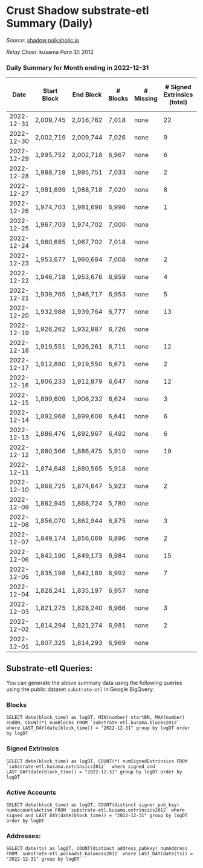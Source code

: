 # Crust Shadow substrate-etl Summary (Daily)

_Source_: [shadow.polkaholic.io](https://shadow.polkaholic.io)

*Relay Chain*: kusama
*Para ID*: 2012



### Daily Summary for Month ending in 2022-12-31


| Date | Start Block | End Block | # Blocks | # Missing | # Signed Extrinsics (total) | # Active Accounts | # Addresses with Balances | # Events | # Transfers | # XCM Transfers In | # XCM Transfers Out |
| ---- | ----------- | --------- | -------- | --------- | --------------------------- | ----------------- | ------------------------- | -------- | ----------- | ------------------ | ------------------- |
| 2022-12-31 | 2,009,745 | 2,016,762 | 7,018 | none  | 22 | 4 | 1,716 | 14,174 | 4 ($349.80) |   |   |
| 2022-12-30 | 2,002,719 | 2,009,744 | 7,026 | none  | 9 | 7 | 1,713 | 14,114 | 1 ($0.0035) | 1 ($4.72) |   |
| 2022-12-29 | 1,995,752 | 2,002,718 | 6,967 | none  | 6 | 2 | 1,712 | 13,984 | 6 ($225.82) | 2 ($40.64) | 2 ($109.54) |
| 2022-12-28 | 1,988,719 | 1,995,751 | 7,033 | none  | 2 | 2 | 1,711 | 14,084 | 2 ($120.45) |   | 1 ($53.33) |
| 2022-12-27 | 1,981,699 | 1,988,718 | 7,020 | none  | 8 | 5 | 1,710 | 14,098 | 2 ($196.14) | 3 ($252.10) |   |
| 2022-12-26 | 1,974,703 | 1,981,698 | 6,996 | none  | 1 | 1 | 1,708 | 14,005 | 1 ($7.72) | 1 ($0.59) | 1 ($7.72) |
| 2022-12-25 | 1,967,703 | 1,974,702 | 7,000 | none  |  |  | 1,708 | 14,005 |   | 1 ($4.51) |   |
| 2022-12-24 | 1,960,685 | 1,967,702 | 7,018 | none  |  |  | 1,708 | 14,041 |   | 1 ($0.88) |   |
| 2022-12-23 | 1,953,677 | 1,960,684 | 7,008 | none  | 2 | 2 | 1,708 | 14,032 | 2 ($111.91) |   | 1 ($55.95) |
| 2022-12-22 | 1,946,718 | 1,953,676 | 6,959 | none  | 4 | 3 |  | 13,948 | 3 ($379.63) | 1 ($268.25) | 1 ($55.69) |
| 2022-12-21 | 1,939,765 | 1,946,717 | 6,953 | none  | 5 | 3 |  | 13,953 | 5 ($234.00) | 2 ($5.35) | 3 ($119.09) |
| 2022-12-20 | 1,932,988 | 1,939,764 | 6,777 | none  | 13 | 3 | 1,707 | 13,668 | 13 ($680.12) | 5 ($276.36) | 1 ($53.13) |
| 2022-12-19 | 1,926,262 | 1,932,987 | 6,726 | none  |  |  | 1,706 | 13,453 |   |   |   |
| 2022-12-18 | 1,919,551 | 1,926,261 | 6,711 | none  | 12 | 8 | 1,706 | 13,502 | 2 ($113.21) | 2 ($75.53) |   |
| 2022-12-17 | 1,912,880 | 1,919,550 | 6,671 | none  | 2 | 2 | 1,706 | 13,369 | 2 ($107.43) | 2 ($59.39) |   |
| 2022-12-16 | 1,906,233 | 1,912,879 | 6,647 | none  | 12 | 3 | 1,706 | 13,398 | 12 ($178.11) | 5 ($110.10) | 3 ($53.65) |
| 2022-12-15 | 1,899,609 | 1,906,232 | 6,624 | none  | 3 | 1 | 1,706 | 13,269 | 1 ($1.89) |   |   |
| 2022-12-14 | 1,892,968 | 1,899,608 | 6,641 | none  | 6 | 2 | 1,705 | 13,329 | 6 ($80.31) |   |   |
| 2022-12-13 | 1,886,476 | 1,892,967 | 6,492 | none  | 6 | 2 | 1,705 | 13,027 | 6 ($336.05) |   | 3 ($168.03) |
| 2022-12-12 | 1,880,566 | 1,886,475 | 5,910 | none  | 19 | 5 | 1,705 | 12,355 | 218 ($3,603.34) |   |   |
| 2022-12-11 | 1,874,648 | 1,880,565 | 5,918 | none  |  |  | 1,703 | 11,838 |   |   |   |
| 2022-12-10 | 1,868,725 | 1,874,647 | 5,923 | none  | 2 | 2 | 1,703 | 11,863 | 2 ($7.64) |   |   |
| 2022-12-09 | 1,862,945 | 1,868,724 | 5,780 | none  |  |  | 1,704 | 11,571 |   |   |   |
| 2022-12-08 | 1,856,070 | 1,862,944 | 6,875 | none  | 3 | 2 | 1,703 | 13,785 | 2 ($2.28) | 1 ($1.62) |   |
| 2022-12-07 | 1,849,174 | 1,856,069 | 6,896 | none  | 2 | 2 | 1,702 | 13,828 |   | 1 ($0.036) |   |
| 2022-12-06 | 1,842,190 | 1,849,173 | 6,984 | none  | 15 | 6 | 1,699 | 14,091 | 4 ($3,863.72) | 2 ($0.39) | 2 ($0.011) |
| 2022-12-05 | 1,835,198 | 1,842,189 | 6,992 | none  | 7 | 5 | 1,697 | 14,028 | 2 ($112.16) |   | 1 ($56.08) |
| 2022-12-04 | 1,828,241 | 1,835,197 | 6,957 | none  |  |  | 1,697 | 13,916 |   |   |   |
| 2022-12-03 | 1,821,275 | 1,828,240 | 6,966 | none  | 3 | 3 | 1,697 | 13,960 | 3 ($151.79) | 1 ($56.96) | 1 ($37.87) |
| 2022-12-02 | 1,814,294 | 1,821,274 | 6,981 | none  | 2 | 2 | 1,697 | 13,992 | 2 ($116.83) |   | 1 ($58.41) |
| 2022-12-01 | 1,807,325 | 1,814,293 | 6,969 | none  |  |  | 1,696 | 13,946 |   | 1 ($12.63) |   |

## Substrate-etl Queries:
You can generate the above summary data using the following queries using the public dataset `substrate-etl` in Google BigQuery:


### Blocks
```
SELECT date(block_time) as logDT, MIN(number) startBN, MAX(number) endBN, COUNT(*) numBlocks FROM `substrate-etl.kusama.blocks2012`  where LAST_DAY(date(block_time)) = "2022-12-31" group by logDT order by logDT
```


### Signed Extrinsics
```
SELECT date(block_time) as logDT, COUNT(*) numSignedExtrinsics FROM `substrate-etl.kusama.extrinsics2012`  where signed and LAST_DAY(date(block_time)) = "2022-12-31" group by logDT order by logDT
```


### Active Accounts
```
SELECT date(block_time) as logDT, COUNT(distinct signer_pub_key) numAccountsActive FROM `substrate-etl.kusama.extrinsics2012` where signed and LAST_DAY(date(block_time)) = "2022-12-31" group by logDT order by logDT
```


### Addresses:
```
SELECT date(ts) as logDT, COUNT(distinct address_pubkey) numAddress FROM `substrate-etl.polkadot.balances2012` where LAST_DAY(date(ts)) = "2022-12-31" group by logDT```

